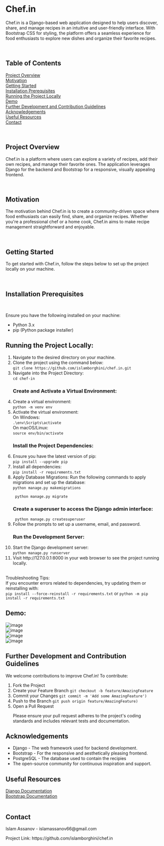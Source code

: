 <h1>Chef.in</h1>

<p>Chef.in is a Django-based web application designed to help users discover, share, and manage recipes in an intuitive and user-friendly interface. With Bootstrap CSS for styling, the platform offers a seamless experience for food enthusiasts to explore new dishes and organize their favorite recipes.</p>
<br>
<h2>Table of Contents</h2>

[Project Overview](#Project-Overview)<br>
[Motivation](#Motivation)<br>
[Getting Started](#Getting-Started)<br>
[Installation Prerequisites](#Installation-Prerequisites)<br>
[Running the Project Locally](#Running-the-Project-Locally)<br>
[Demo](#Demo)<br>
[Further Development and Contribution Guidelines](#Further-Development-and-Contribution-Guidelines)<br>
[Acknowledgements](#Acknowledgements)<br>
[Useful Resources](#Useful-Resources)<br>
[Contact](#Contact)<br>

<br>
<h2 id="Project-Overview">Project Overview </h2>

<p>Chef.in is a platform where users can explore a variety of recipes, add their own recipes, and manage their favorite ones. The application leverages Django for the backend and Bootstrap for a responsive, visually appealing frontend.</p>
<br>
<h2 id="Motivation">Motivation</h2>

<p>The motivation behind Chef.in is to create a community-driven space where food enthusiasts can easily find, share, and organize recipes. Whether you're a professional chef or a home cook, Chef.in aims to make recipe management straightforward and enjoyable.</p>
<br>
<h2 id="Getting-Started">Getting Started</h2>

<p>To get started with Chef.in, follow the steps below to set up the project locally on your machine.</p>
<br>
<h2 id="Installation-Prerequisites">Installation Prerequisites</h2>
<br>
<p>Ensure you have the following installed on your machine:</p>
<ul>
<li>Python 3.x</li>
<li>pip (Python package installer)</li>
</ul>
<h2 id="Running-the-Project-Locally">Running the Project Locally: </h2>
<ol>
<li>Navigate to the desired directory on your machine.
<li>Clone the project using the command below:
<br/>
<code>git clone https://github.com/islamborghini/chef.in.git</code></br>
</li>
<li>
Navigate into the Project Directory:
<br/>
<code>cd chef-in</code>
</li>
<h3>Create and Activate a Virtual Environment:</h3>
<li>
Create a virtual environment: <br/>
<code>python -m venv env</code>
</li>
<li>Activate the virtual environment:<br/>
On Windows:<br/>
<code>.\env\Scripts\activate</code> <br/>
On macOS/Linux: <br/>
<code>source env/bin/activate</code></li>
<h3>Install the Project Dependencies:</h3>
<li>Ensure you have the latest version of pip: <br>
<code>pip install --upgrade pip</code>
</li>
<li>Install all dependencies: <br/>
<code>pip install -r requirements.txt</code>
</li>
<li>
Apply Database Migrations:
Run the following commands to apply migrations and set up the database:<br/>
<code>python manage.py makemigrations<br/>
 python manage.py migrate</code>
</li>
<h3>
Create a superuser to access the Django admin interface:</h3>  
<code> python manage.py createsuperuser</code>
<li>
Follow the prompts to set up a username, email, and password.
</li>
<h3>Run the Development Server:</h3>
<li>Start the Django development server:<br/>
<code>python manage.py runserver</code></li>
<li>Visit http://127.0.0.1:8000 in your web browser to see the project running locally.</li>
</ol><br>
Troubleshooting Tips:<br>
If you encounter errors related to dependencies, try updating them or reinstalling with:<br/>
<code>pip install --force-reinstall -r requirements.txt</code>
or
<code>python -m pip install -r requirements.txt</code>
<br>

<h2 id="Demo">Demo:</h2>
 
![image](https://github.com/islamborghini/chef.in/assets/82131413/1aa607f1-e736-483d-bb65-75fe5c38c83e) <br>
![image](https://github.com/islamborghini/chef.in/assets/82131413/0a287174-76bf-4402-9800-616c70af8197) <br>
![image](https://github.com/islamborghini/chef.in/assets/82131413/0e75f41b-b740-4cbd-b032-429512031ada)<br>
![image](https://github.com/islamborghini/chef.in/assets/82131413/d651b4e9-d5b8-4e78-9328-6b03cdfdd279)<br>



<h2 id = "Further-Development-and-Contribution-Guidelines">Further Development and Contribution Guidelines</h2>

<p>We welcome contributions to improve Chef.in! To contribute:</p>
<ol>
<li>Fork the Project</li>
<li>Create your Feature Branch <code>git checkout -b feature/AmazingFeature</code></li>
<li>Commit your Changes  <code>git commit -m 'Add some AmazingFeature')</code></li>
<li>Push to the Branch  <code>git push origin feature/AmazingFeature)</code></li>
<li>Open a Pull Request</li>
<p>Please ensure your pull request adheres to the project's coding standards and includes relevant tests and documentation.</p>
</ol>

<h2  id = "Acknowledgements">Acknowledgements</h2>
<ul>
<li>Django - The web framework used for backend development.</li>
<li>Bootstrap - For the responsive and aesthetically pleasing frontend.</li>
<li>PostgreSQL - The database used to contain the recipies</li>
<li>The open-source community for continuous inspiration and support.</li>
</ul>

<h2 id = "Useful-Resources">Useful Resources</h2>

[Django Documentation](https://docs.djangoproject.com/en/5.0/) <br>
[Bootstrap Documentation](https://getbootstrap.com/docs/4.1/getting-started/introduction/)<br>
<br>
<h2 id = "Contact">Contact</h2>

<p>Islam Assanov - islamassanov66@gmail.com </p>
<p>Project Link: https://github.com/islamborghini/chef.in</p>

